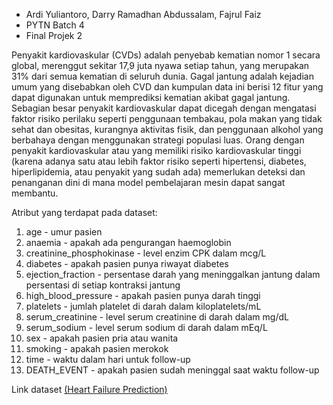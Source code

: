 - Ardi Yuliantoro, Darry Ramadhan Abdussalam, Fajrul Faiz
- PYTN Batch 4
- Final Projek 2

Penyakit kardiovaskular (CVDs) adalah penyebab kematian nomor 1 secara global, merenggut sekitar 17,9 juta nyawa setiap tahun, yang merupakan 31% dari semua kematian di seluruh dunia. Gagal jantung adalah kejadian umum yang disebabkan oleh CVD dan kumpulan data ini berisi 12 fitur yang dapat digunakan untuk memprediksi kematian akibat gagal jantung. Sebagian besar penyakit kardiovaskular dapat dicegah dengan mengatasi faktor risiko perilaku seperti penggunaan tembakau, pola makan yang tidak sehat dan obesitas, kurangnya aktivitas fisik, dan penggunaan alkohol yang berbahaya dengan menggunakan strategi populasi luas. Orang dengan penyakit kardiovaskular atau yang memiliki risiko kardiovaskular tinggi (karena adanya satu atau lebih faktor risiko seperti hipertensi, diabetes, hiperlipidemia, atau penyakit yang sudah ada) memerlukan deteksi dan penanganan dini di mana model pembelajaran mesin dapat sangat membantu.

Atribut yang terdapat pada dataset:
1. age - umur pasien
2. anaemia - apakah ada pengurangan haemoglobin
3. creatinine_phosphokinase - level enzim CPK dalam mcg/L
4. diabetes - apakah pasien punya riwayat diabetes
5. ejection_fraction - persentase darah yang meninggalkan jantung dalam persentasi
di setiap kontraksi jantung
6. high_blood_pressure - apakah pasien punya darah tinggi
7. platelets - jumlah platelet di darah dalam kiloplatelets/mL
8. serum_creatinine - level serum creatinine di darah dalam mg/dL
9. serum_sodium - level serum sodium di darah dalam mEq/L
10. sex - apakah pasien pria atau wanita
11. smoking - apakah pasien merokok
12. time - waktu dalam hari untuk follow-up
13. DEATH_EVENT - apakah pasien sudah meninggal saat waktu follow-up
 

Link dataset <a href="https://www.kaggle.com/datasets/andrewmvd/heart-failure-clinical-data"> (Heart Failure Prediction)</a>